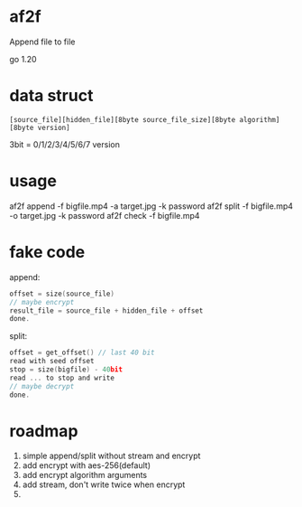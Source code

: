 # af2f
Append file to file

go 1.20

# data struct
`[source_file][hidden_file][8byte source_file_size][8byte algorithm][8byte version]`


3bit = 0/1/2/3/4/5/6/7 version

# usage
af2f append -f bigfile.mp4 -a target.jpg -k password
af2f split -f bigfile.mp4 -o target.jpg -k password
af2f check -f bigfile.mp4

# fake code
append:
```c
offset = size(source_file)
// maybe encrypt
result_file = source_file + hidden_file + offset
done.
```

split:
```c
offset = get_offset() // last 40 bit
read with seed offset
stop = size(bigfile) - 40bit
read ... to stop and write
// maybe decrypt
done.
```


# roadmap
1. simple append/split without stream and encrypt
2. add encrypt with aes-256(default)
3. add encrypt algorithm arguments
4. add stream, don't write twice when encrypt
5. 
